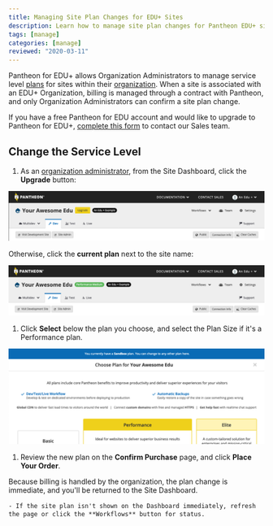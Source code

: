 ```yaml
---
title: Managing Site Plan Changes for EDU+ Sites
description: Learn how to manage site plan changes for Pantheon EDU+ sites.
tags: [manage]
categories: [manage]
reviewed: "2020-03-11"
---
```


Pantheon for EDU+ allows Organization Administrators to manage service level [plans](https://pantheon.io/pricing) for sites within their [organization](/organizations). When a site is associated with an EDU+ Organization, billing is managed through a contract with Pantheon, and only Organization Administrators can confirm a site plan change.

If you have a free Pantheon for EDU account and would like to upgrade to Pantheon for EDU+, [complete this form](https://pantheon.io/pantheon-edu-plus) to contact our Sales team.

## Change the Service Level

1. As an [organization administrator](/change-management#roles-and-permissions), from the Site Dashboard, click the **Upgrade** button:

 ![Upgrade plan button shown on Sandbox sites](../images/dashboard/eduplus-upgrade-plan.png)

 Otherwise, click the **current plan** next to the site name:

 ![Screenshot of a site Dashboard on a Performance Medium plan](../images/dashboard/eduplus-change-plan.png)

1. Click **Select** below the plan you choose, and select the Plan Size if it's a Performance plan.

  ![Screenshot of the plan options for a site](../images/dashboard/yourawesomeedu-select-plan.png)

1. Review the new plan on the **Confirm Purchase** page, and click **Place Your Order**.

  Because billing is handled by the organization, the plan change is immediate, and you'll be returned to the Site Dashboard.

    - If the site plan isn't shown on the Dashboard immediately, refresh the page or click the **Workflows** button for status.
